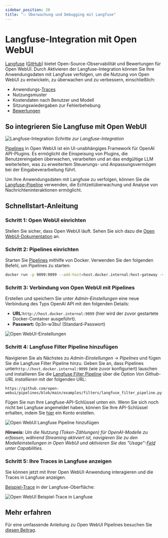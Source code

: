 ```yaml
---
sidebar_position: 20
title: "💥 Überwachung und Debugging mit Langfuse"
---
```


# Langfuse-Integration mit Open WebUI

[Langfuse](https://langfuse.com/) ([GitHub](https://github.com/langfuse/langfuse)) bietet Open-Source-Observabilität und Bewertungen für Open WebUI. Durch Aktivieren der Langfuse-Integration können Sie Ihre Anwendungsdaten mit Langfuse verfolgen, um die Nutzung von Open WebUI zu entwickeln, zu überwachen und zu verbessern, einschließlich:

- Anwendungs-[Traces](https://langfuse.com/docs/tracing)
- Nutzungsmuster
- Kostendaten nach Benutzer und Modell
- Sitzungswiedergaben zur Fehlerbehebung
- [Bewertungen](https://langfuse.com/docs/scores/overview)

## So integrieren Sie Langfuse mit Open WebUI

![Langfuse-Integration](https://langfuse.com/images/docs/openwebui-integration.gif)
_Schritte zur Langfuse-Integration_

[Pipelines](https://github.com/open-webui/pipelines/) in Open WebUI ist ein UI-unabhängiges Framework für OpenAI API-Plugins. Es ermöglicht die Einspeisung von Plugins, die Benutzereingaben überwachen, verarbeiten und an das endgültige LLM weiterleiten, was zu erweitertem Steuerungs- und Anpassungsvermögen bei der Eingabeverarbeitung führt.

Um Ihre Anwendungsdaten mit Langfuse zu verfolgen, können Sie die [Langfuse-Pipeline](https://github.com/open-webui/pipelines/blob/d4fca4c37c4b8603be7797245e749e9086f35130/examples/filters/langfuse_filter_pipeline.py) verwenden, die Echtzeitüberwachung und Analyse von Nachrichteninteraktionen ermöglicht.

## Schnellstart-Anleitung

### Schritt 1: Open WebUI einrichten

Stellen Sie sicher, dass Open WebUI läuft. Sehen Sie sich dazu die [Open WebUI-Dokumentation](https://docs.openwebui.com/) an.

### Schritt 2: Pipelines einrichten

Starten Sie [Pipelines](https://github.com/open-webui/pipelines/) mithilfe von Docker. Verwenden Sie den folgenden Befehl, um Pipelines zu starten:

```bash
docker run -p 9099:9099 --add-host=host.docker.internal:host-gateway -v pipelines:/app/pipelines --name pipelines --restart always ghcr.io/open-webui/pipelines:main
```

### Schritt 3: Verbindung von Open WebUI mit Pipelines

Erstellen und speichern Sie unter _Admin-Einstellungen_ eine neue Verbindung des Typs OpenAI API mit den folgenden Details:

- **URL:**`http://host.docker.internal:9099` (hier wird der zuvor gestartete Docker-Container ausgeführt).
- **Passwort:** 0p3n-w3bu! (Standard-Passwort)

![Open WebUI-Einstellungen](https://langfuse.com/images/docs/openwebui-setup-settings.png)

### Schritt 4: Langfuse Filter Pipeline hinzufügen

Navigieren Sie als Nächstes zu _Admin-Einstellungen_ -> _Pipelines_ und fügen Sie die Langfuse Filter Pipeline hinzu. Geben Sie an, dass Pipelines unter`http://host.docker.internal:9099` (wie zuvor konfiguriert) lauschen und installieren Sie die [Langfuse Filter Pipeline](https://github.com/open-webui/pipelines/blob/main/examples/filters/langfuse_filter_pipeline.py) über die Option _Von Github-URL installieren_ mit der folgenden URL:

```
https://github.com/open-webui/pipelines/blob/main/examples/filters/langfuse_filter_pipeline.py
```

Fügen Sie nun Ihre Langfuse-API-Schlüssel unten ein. Wenn Sie sich noch nicht bei Langfuse angemeldet haben, können Sie Ihre API-Schlüssel erhalten, indem Sie [hier](https://cloud.langfuse.com) ein Konto erstellen.

![Open WebUI Langfuse Pipeline hinzufügen](https://langfuse.com//images/docs/openwebui-add-pipeline.png)

_**Hinweis:** Um die Nutzung (Token-Zählungen) für OpenAI-Modelle zu erfassen, während Streaming aktiviert ist, navigieren Sie zu den Modelleinstellungen in Open WebUI und aktivieren Sie das "Usage"-[Feld](https://github.com/open-webui/open-webui/discussions/5770#discussioncomment-10778586) unter _Capabilities_._

### Schritt 5: Ihre Traces in Langfuse anzeigen

Sie können jetzt mit Ihrer Open WebUI-Anwendung interagieren und die Traces in Langfuse anzeigen.

[Beispiel-Trace](https://cloud.langfuse.com/project/cloramnkj0002jz088vzn1ja4/traces/904a8c1f-4974-4f8f-8a2f-129ae78d99c5?observation=fe5b127b-e71c-45ab-8ee5-439d4c0edc28) in der Langfuse-Oberfläche:

![Open WebUI Beispiel-Trace in Langfuse](https://langfuse.com/images/docs/openwebui-example-trace.png)

## Mehr erfahren

Für eine umfassende Anleitung zu Open WebUI Pipelines besuchen Sie [diesen Beitrag](https://ikasten.io/2024/06/03/getting-started-with-openwebui-pipelines/).
